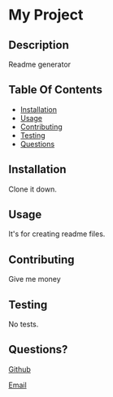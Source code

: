 # My Project
## Description

Readme generator

## Table Of Contents

* [Installation](#Installation)
* [Usage](#Usage)
* [Contributing](#Contributing)
* [Testing](#Testing)
* [Questions](#Questions)

## Installation

Clone it down.

## Usage

It's for creating readme files.

## Contributing

Give me money

## Testing

No tests.

## Questions?

[Github](bholgate)

[Email](holgateb@hotmail.com)

